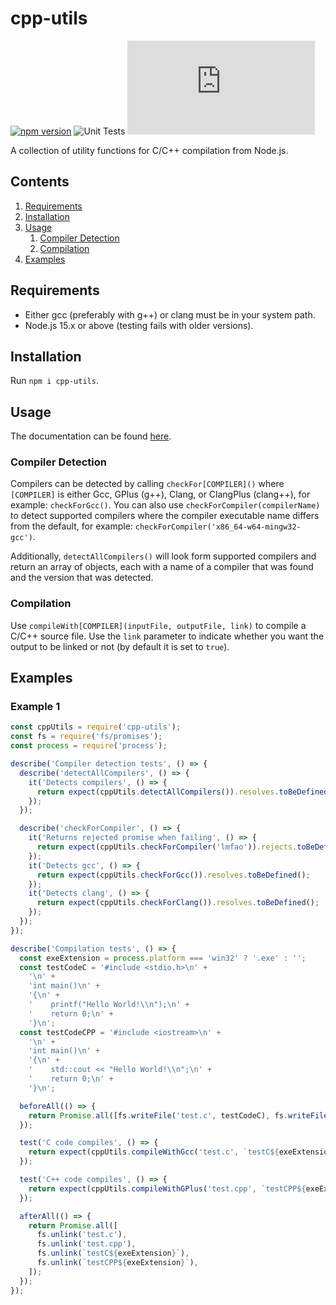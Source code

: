 # cpp-utils

[![npm version](https://badge.fury.io/js/cpp-utils.svg)](https://badge.fury.io/js/cpp-utils)
![Unit Tests](https://github.com/synthetic-borealis/cpp-utils.js/actions/workflows/test.yml/badge.svg)
[![GitHub license](https://img.shields.io/github/license/synthetic-borealis/cpp-utils.js)](https://github.com/synthetic-borealis/cpp-utils.js/blob/main/LICENSE)

A collection of utility functions for C/C++ compilation from Node.js.

## Contents

1. [Requirements](#requirements)
2. [Installation](#installation)
3. [Usage](#usage)
   1. [Compiler Detection](#compiler-detection)
   2. [Compilation](#compilation)
4. [Examples](#examples)

## Requirements

- Either gcc (preferably with g++) or clang must be in your system path.
- Node.js 15.x or above (testing fails with older versions).

## Installation

Run `npm i cpp-utils`.

## Usage

The documentation can be found [here](./docs/API.md).

### Compiler Detection

Compilers can be detected by calling ```checkFor[COMPILER]()``` where ```[COMPILER]``` is either Gcc, GPlus (g++),
Clang, or ClangPlus (clang++), for example: ```checkForGcc()```. You can also use ```checkForCompiler(compilerName)```
to detect supported compilers where the compiler executable name differs from the default, for
example: ```checkForCompiler('x86_64-w64-mingw32-gcc')```.

Additionally, ```detectAllCompilers()``` will look form supported compilers and return an array of objects, each with a
name of a compiler that was found and the version that was detected.

### Compilation

Use ```compileWith[COMPILER](inputFile, outputFile, link)``` to compile a C/C++ source file. Use the ```link```
parameter to indicate whether you want the output to be linked or not (by default it is set to ```true```).

## Examples

### Example 1

```javascript
const cppUtils = require('cpp-utils');
const fs = require('fs/promises');
const process = require('process');

describe('Compiler detection tests', () => {
  describe('detectAllCompilers', () => {
    it('Detects compilers', () => {
      return expect(cppUtils.detectAllCompilers()).resolves.toBeDefined();
    });
  });

  describe('checkForCompiler', () => {
    it('Returns rejected promise when failing', () => {
      return expect(cppUtils.checkForCompiler('lmfao')).rejects.toBeDefined();
    });
    it('Detects gcc', () => {
      return expect(cppUtils.checkForGcc()).resolves.toBeDefined();
    });
    it('Detects clang', () => {
      return expect(cppUtils.checkForClang()).resolves.toBeDefined();
    });
  });
});

describe('Compilation tests', () => {
  const exeExtension = process.platform === 'win32' ? '.exe' : '';
  const testCodeC = '#include <stdio.h>\n' +
    '\n' +
    'int main()\n' +
    '{\n' +
    '    printf("Hello World!\\n");\n' +
    '    return 0;\n' +
    '}\n';
  const testCodeCPP = '#include <iostream>\n' +
    '\n' +
    'int main()\n' +
    '{\n' +
    '    std::cout << "Hello World!\\n";\n' +
    '    return 0;\n' +
    '}\n';

  beforeAll(() => {
    return Promise.all([fs.writeFile('test.c', testCodeC), fs.writeFile('test.cpp', testCodeCPP)]);
  });

  test('C code compiles', () => {
    return expect(cppUtils.compileWithGcc('test.c', `testC${exeExtension}`, true)).resolves.toBeDefined();
  });

  test('C++ code compiles', () => {
    return expect(cppUtils.compileWithGPlus('test.cpp', `testCPP${exeExtension}`, true)).resolves.toBeDefined();
  });

  afterAll(() => {
    return Promise.all([
      fs.unlink('test.c'),
      fs.unlink('test.cpp'),
      fs.unlink(`testC${exeExtension}`),
      fs.unlink(`testCPP${exeExtension}`),
    ]);
  });
});
```
